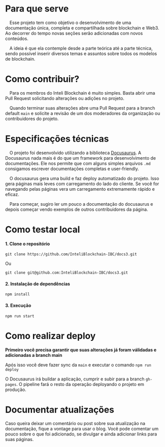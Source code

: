 # Para que serve
&emsp;Esse projeto tem como objetivo o desenvolvimento de uma documentação única, completa e compartilhada sobre blockchain e Web3. Ao decorrer do tempo novas seções serão adicionadas com novos conteúdos.

&emsp;A ideia é que ela contemple desde a parte teórica até a parte técnica, sendo possível inserir diversos temas e assuntos sobre todos os modelos de blockchain. 

# Como contribuir?
&emsp;Para os membros do Inteli Blockchain é muito simples. Basta abrir uma Pull Request solicitando alterações ou adições no projeto.

&emsp;Quando terminar suas alterações abre uma Pull Request para a branch default `main` e solicite a revisão de um dos moderadores da organização ou contribuidores do projeto.

# Especificações técnicas
&emsp;O projeto foi desenvolvido utilizando a biblioteca [Docusaurus](https://docusaurus.io/). A Docusaurus nada mais é do que um framework para desenvolvimento de documentações. Ele nos permite que com alguns simples arquivos `.md` consigamos escrever documentações completas e user-friendly.

&emsp;O docusaurus gera uma build e faz deploy automatizado do projeto. Isso gera páginas mais leves com carregamento do lado do cliente. Se você for navegando pelas páginas vera um carregamento extremamente rápido e eficaz.

&emsp;Para começar, sugiro ler um pouco a documentação do docusaurus e depois começar vendo exemplos de outros contribuidores da página.

# Como testar local

#### 1. Clone o repositório
```
git clone https://github.com/InteliBlockchain-IBC/docs3.git
```
Ou
```
git clone git@github.com:InteliBlockchain-IBC/docs3.git
```

#### 2. Instalação de dependências
```
npm install
```

#### 3. Execução
```
npm run start
```

# Como realizar deploy

**Primeiro você precisa garantir que suas alterações já foram válidadas e adicionadas a branch main**

Após isso você deve fazer sync da `main` e executar o comando `npm run deploy`

O Docusaurus irá buildar a aplicação, cumprir e subir para a branch `gh-pages`. O pipeline fará o resto da operação deployando o projeto em produção.

# Documentar atualizações

Caso queira deixar um comentário ou post sobre sua atualização na documentação, fique a vontage para usar o blog. Você pode comentar um pouco sobre o que foi adicionado, se divulgar e ainda adicionar links para suas páginas.